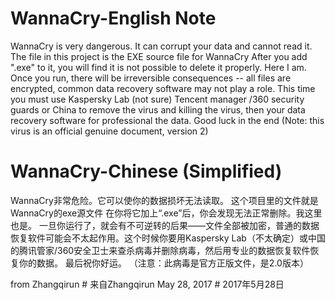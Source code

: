 # WannaCry-English Note
WannaCry is very dangerous. It can corrupt your data and cannot read it.
The file in this project is the EXE source file for WannaCry
After you add ".exe" to it, you will find it is not possible to delete it properly. Here I am.
Once you run, there will be irreversible consequences -- all files are encrypted, common data recovery software may not play a role. This time you must use Kaspersky Lab (not sure) Tencent manager /360 security guards or China to remove the virus and killing the virus, then your data recovery software for professional the data.
Good luck in the end
(Note: this virus is an official genuine document, version 2)

# WannaCry-Chinese (Simplified)
WannaCry非常危险。它可以使你的数据损坏无法读取。
这个项目里的文件就是WannaCry的exe源文件
在你将它加上“.exe”后，你会发现无法正常删除。我这里也是。
一旦你运行了，就会有不可逆转的后果——文件全部被加密，普通的数据恢复软件可能会不太起作用。这个时候你要用Kaspersky Lab（不太确定）或中国的腾讯管家/360安全卫士来查杀病毒并删除病毒，然后用专业的数据恢复软件恢复你的数据。
最后祝你好运。
（注意：此病毒是官方正版文件，是2.0版本）

from Zhangqirun # 来自Zhangqirun
May 28, 2017    # 2017年5月28日
